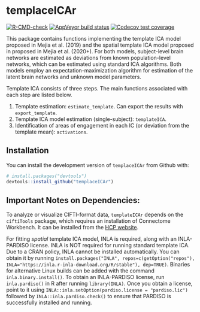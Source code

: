 
<!-- README.md is generated from README.Rmd. Please edit that file -->

# templaceICAr

<!-- badges: start -->

[![R-CMD-check](https://github.com/mandymejia/templateICAr/workflows/R-CMD-check/badge.svg)](https://github.com/mandymejia/templateICAr/actions)
[![AppVeyor build
status](https://ci.appveyor.com/api/projects/status/github/mandymejia/templateICAr?branch=master&svg=true)](https://ci.appveyor.com/project/mandymejia/templateICAr)
[![Codecov test
coverage](https://codecov.io/gh/mandymejia/templateICAr/branch/master/graph/badge.svg)](https://app.codecov.io/gh/mandymejia/templateICAr?branch=master)
<!-- badges: end -->

This package contains functions implementing the template ICA model
proposed in Mejia et al. (2019) and the spatial template ICA model
proposed in proposed in Mejia et al. (2020+). For both models,
subject-level brain networks are estimated as deviations from known
population-level networks, which can be estimated using standard ICA
algorithms. Both models employ an expectation-maximization algorithm for
estimation of the latent brain networks and unknown model parameters.

Template ICA consists of three steps. The main functions associated with
each step are listed below.

1.  Template estimation: `estimate_template`. Can export the results
    with `export_template`.
2.  Template ICA model estimation (single-subject): `templateICA`.
3.  Identification of areas of engagement in each IC (or deviation from
    the template mean): `activations`.

## Installation

You can install the development version of `templaceICAr` from Github
with:

``` r
# install.packages("devtools")
devtools::install_github("templaceICAr")
```

## Important Notes on Dependencies:

To analyze or visualize CIFTI-format data, `templateICAr` depends on the
`ciftiTools` package, which requires an installation of Connectome
Workbench. It can be installed from the [HCP
website](https://www.humanconnectome.org/software/get-connectome-workbench).

For fitting *spatial* template ICA model, INLA is required, along with
an INLA-PARDISO license. INLA is NOT required for running standard
template ICA. Due to a CRAN policy, INLA cannot be installed
automatically. You can obtain it by running
`install.packages("INLA", repos=c(getOption("repos"), INLA="https://inla.r-inla-download.org/R/stable"), dep=TRUE)`.
Binaries for alternative Linux builds can be added with the command
`inla.binary.install()`. To obtain an INLA-PARDISO license, run
`inla.pardiso()` in R after running `library(INLA)`. Once you obtain a
license, point to it using
`INLA::inla.setOption(pardiso.license = "pardiso.lic")` followed by
`INLA::inla.pardiso.check()` to ensure that PARDISO is successfully
installed and running.
